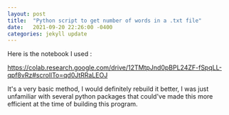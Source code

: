 ```yaml
---
layout: post
title:  "Python script to get number of words in a .txt file"
date:   2021-09-20 22:26:00 -0400
categories: jekyll update
---
```


Here is the notebook I used :

https://colab.research.google.com/drive/12TMtpJnd0pBPL24ZF-fSpqLL-qpf8vRz#scrollTo=qd0JtRRaLEOJ

It's a very basic method, I would definitely rebuild it better, I was just unfamiliar with several python packages that could've made this more efficient
at the time of building this program.
